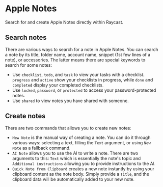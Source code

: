 # Apple Notes

Search for and create Apple Notes directly within Raycast.

## Search notes

There are various ways to search for a note in Apple Notes. You can search a note by its title, folder name, account name, snippet (1st few lines of a note), or accessories. The latter means there are special keywords to search for some notes:

- Use `checklist`, `todo`, and `task` to view your tasks with a checklist. `progress` and `active` show your checklists in progress, while `done` and `completed` display your completed checklists.
- Use `locked`, `password`, or `protected` to access your password-protected notes.
- Use `shared` to view notes you have shared with someone.

## Create notes

There are two commands that allows you to create new notes:

- `New Note` is the manual way of creating a note. You can do it through various ways: selecting a text, filling the `Text` argument, or using `New Note` as a fallback command.
- `AI Note` allows you to use the AI to write a note. There are two arguments to this: `Text` which is essentially the note's topic and `Additional instructions` allowing you to provide instructions to the AI.
- `Quick Note from Clipboard` creates a new note instantly by using your clipboard content as the note body. Simply provide a `Title`, and the clipboard data will be automatically added to your new note.
